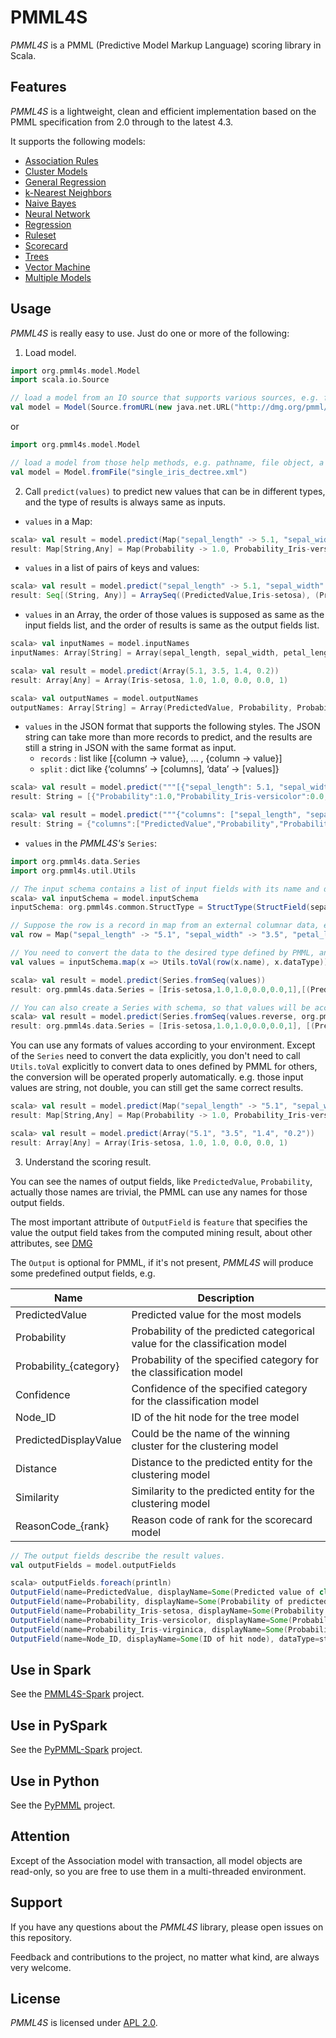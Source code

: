 # PMML4S

_PMML4S_ is a PMML (Predictive Model Markup Language) scoring library in Scala.

## Features
_PMML4S_ is a lightweight, clean and efficient implementation based on the PMML specification from 2.0 through to the latest 4.3.

It supports the following models:
* [Association Rules](http://dmg.org/pmml/v4-3/AssociationRules.html)
* [Cluster Models](http://dmg.org/pmml/v4-3/ClusteringModel.html)
* [General Regression](http://dmg.org/pmml/v4-3/GeneralRegression.html)
* [k-Nearest Neighbors](http://dmg.org/pmml/v4-3/KNN.html)
* [Naive Bayes](http://dmg.org/pmml/v4-3/NaiveBayes.html)
* [Neural Network](http://dmg.org/pmml/v4-3/NeuralNetwork.html)
* [Regression](http://dmg.org/pmml/v4-3/Regression.html)
* [Ruleset](http://dmg.org/pmml/v4-3/RuleSet.html)
* [Scorecard](http://dmg.org/pmml/v4-3/Scorecard.html)
* [Trees](http://dmg.org/pmml/v4-3/TreeModel.html)
* [Vector Machine](http://dmg.org/pmml/v4-3/SupportVectorMachine.html)
* [Multiple Models](http://dmg.org/pmml/v4-3/MultipleModels.html)

## Usage
_PMML4S_ is really easy to use. Just do one or more of the following:

1. Load model.
```scala
import org.pmml4s.model.Model
import scala.io.Source

// load a model from an IO source that supports various sources, e.g. from a URL locates a PMML model.
val model = Model(Source.fromURL(new java.net.URL("http://dmg.org/pmml/pmml_examples/KNIME_PMML_4.1_Examples/single_iris_dectree.xml")))
```
or
```scala
import org.pmml4s.model.Model

// load a model from those help methods, e.g. pathname, file object, a string, an array of bytes, or an input stream.
val model = Model.fromFile("single_iris_dectree.xml")
```

2. Call `predict(values)` to predict new values that can be in different types, and the type of results is always same as inputs.
* `values` in a Map:
```scala
scala> val result = model.predict(Map("sepal_length" -> 5.1, "sepal_width" -> 3.5, "petal_length" -> 1.4, "petal_width" -> 0.2))
result: Map[String,Any] = Map(Probability -> 1.0, Probability_Iris-versicolor -> 0.0, Probability_Iris-setosa -> 1.0, Probability_Iris-virginica -> 0.0, PredictedValue -> Iris-setosa, Node_ID -> 1)
```
    
* `values` in a list of pairs of keys and values:
```scala
scala> val result = model.predict("sepal_length" -> 5.1, "sepal_width" -> 3.5, "petal_length" -> 1.4, "petal_width" -> 0.2)
result: Seq[(String, Any)] = ArraySeq((PredictedValue,Iris-setosa), (Probability,1.0), (Probability_Iris-setosa,1.0), (Probability_Iris-versicolor,0.0), (Probability_Iris-virginica,0.0), (Node_ID,1))
```

* `values` in an Array, the order of those values is supposed as same as the input fields list, and the order of results is same as the output fields list.
```scala
scala> val inputNames = model.inputNames
inputNames: Array[String] = Array(sepal_length, sepal_width, petal_length, petal_width)

scala> val result = model.predict(Array(5.1, 3.5, 1.4, 0.2))
result: Array[Any] = Array(Iris-setosa, 1.0, 1.0, 0.0, 0.0, 1)

scala> val outputNames = model.outputNames
outputNames: Array[String] = Array(PredictedValue, Probability, Probability_Iris-setosa, Probability_Iris-versicolor, Probability_Iris-virginica, Node_ID)
```

* `values` in the JSON format that supports the following styles. The JSON string can take more than more records to predict, and the results are still a string in JSON with the same format as input.
    * `records` : list like [{column -> value}, … , {column -> value}]
    * `split` : dict like {‘columns’ -> [columns], ‘data’ -> [values]}

```scala
scala> val result = model.predict("""[{"sepal_length": 5.1, "sepal_width": 3.5, "petal_length": 1.4, "petal_width": 0.2}, {"sepal_length": 7, "sepal_width": 3.2, "petal_length": 4.7, "petal_width": 1.4}]""")
result: String = [{"Probability":1.0,"Probability_Iris-versicolor":0.0,"Probability_Iris-setosa":1.0,"Probability_Iris-virginica":0.0,"PredictedValue":"Iris-setosa","Node_ID":"1"},{"Probability":0.9074074074074074,"Probability_Iris-versicolor":0.9074074074074074,"Probability_Iris-setosa":0.0,"Probability_Iris-virginica":0.09259259259259259,"PredictedValue":"Iris-versicolor","Node_ID":"3"}]

scala> val result = model.predict("""{"columns": ["sepal_length", "sepal_width", "petal_length", "petal_width"], "data":[[5.1, 3.5, 1.4, 0.2], [7, 3.2, 4.7, 1.4]]}""")
result: String = {"columns":["PredictedValue","Probability","Probability_Iris-setosa","Probability_Iris-versicolor","Probability_Iris-virginica","Node_ID"],"data":[["Iris-setosa",1.0,1.0,0.0,0.0,"1"],["Iris-versicolor",0.9074074074074074,0.0,0.9074074074074074,0.09259259259259259,"3"]]}
```

* `values` in the _PMML4S's_ `Series`:
```scala
import org.pmml4s.data.Series
import org.pmml4s.util.Utils

// The input schema contains a list of input fields with its name and data type, you can prepare data based on it.
scala> val inputSchema = model.inputSchema
inputSchema: org.pmml4s.common.StructType = StructType(StructField(sepal_length,double), StructField(sepal_width,double), StructField(petal_length,double), StructField(petal_width,double))

// Suppose the row is a record in map from an external columnar data, e.g. a CSV file, or relational database.
val row = Map("sepal_length" -> "5.1", "sepal_width" -> "3.5", "petal_length" -> "1.4", "petal_width" -> "0.2")

// You need to convert the data to the desired type defined by PMML, and keep the same order as defined in the input schema.
val values = inputSchema.map(x => Utils.toVal(row(x.name), x.dataType))

scala> val result = model.predict(Series.fromSeq(values))
result: org.pmml4s.data.Series = [Iris-setosa,1.0,1.0,0.0,0.0,1],[(PredictedValue,string),(Probability,double),(Probability_Iris-setosa,double),(Probability_Iris-versicolor,double),(Probability_Iris-virginica,double),(Node_ID,string)]

// You can also create a Series with schema, so that values will be accessed by names, the order of values is trivial, e.g.
scala> val result = model.predict(Series.fromSeq(values.reverse, org.pmml4s.common.StructType(inputSchema.fields.reverse)))
result: org.pmml4s.data.Series = [Iris-setosa,1.0,1.0,0.0,0.0,1], [(PredictedValue,string),(Probability,double),(Probability_Iris-setosa,double),(Probability_Iris-versicolor,double),(Probability_Iris-virginica,double),(Node_ID,string)]
```

You can use any formats of values according to your environment. Except of the `Series` need to convert the data explicitly, you don't need to call `Utils.toVal` explicitly to convert data to ones defined by PMML for others, the conversion will be operated properly automatically. e.g. those input values are string, not double, you can still get the same correct results.
```scala
scala> val result = model.predict(Map("sepal_length" -> "5.1", "sepal_width" -> "3.5", "petal_length" -> "1.4", "petal_width" -> "0.2"))
result: Map[String,Any] = Map(Probability -> 1.0, Probability_Iris-versicolor -> 0.0, Probability_Iris-setosa -> 1.0, Probability_Iris-virginica -> 0.0, PredictedValue -> Iris-setosa, Node_ID -> 1)

scala> val result = model.predict(Array("5.1", "3.5", "1.4", "0.2"))
result: Array[Any] = Array(Iris-setosa, 1.0, 1.0, 0.0, 0.0, 1)   
```

3. Understand the scoring result.

You can see the names of output fields, like `PredictedValue`, `Probability`, actually those names are trivial, the PMML can use any names for those output fields. 

The most important attribute of `OutputField` is `feature` that specifies the value the output field takes from the computed mining result, about other attributes, see [DMG](http://dmg.org/pmml/v4-3/Output.html#xsdType_RESULT-FEATURE)

The `Output` is optional for PMML, if it's not present, _PMML4S_ will produce some predefined output fields, e.g.

  Name                      | Description
  ------------------------- | ----------------------
  PredictedValue            | Predicted value for the most models
  Probability               | Probability of the predicted categorical value for the classification model
  Probability_{category}    | Probability of the specified category for the classification model
  Confidence                | Confidence of the specified category for the classification model
  Node_ID                   | ID of the hit node for the tree model
  PredictedDisplayValue     | Could be the name of the winning cluster for the clustering model
  Distance                  | Distance to the predicted entity for the clustering model
  Similarity                | Similarity to the predicted entity for the clustering model
  ReasonCode_{rank}         | Reason code of rank for the scorecard model

```scala
// The output fields describe the result values.
val outputFields = model.outputFields

scala> outputFields.foreach(println)
OutputField(name=PredictedValue, displayName=Some(Predicted value of class), dataType=string, opType=nominal, feature=predictedValue, targetField=None, value=None, ruleFeature=consequent, algorithm=exclusiveRecommendation, rank=1, rankBasis=confidence, rankOrder=descending, isMultiValued=false, segmentId=None, isFinalResult=true, decisions=None, expr=None)
OutputField(name=Probability, displayName=Some(Probability of predicted value), dataType=double, opType=continuous, feature=probability, targetField=None, value=None, ruleFeature=consequent, algorithm=exclusiveRecommendation, rank=1, rankBasis=confidence, rankOrder=descending, isMultiValued=false, segmentId=None, isFinalResult=true, decisions=None, expr=None)
OutputField(name=Probability_Iris-setosa, displayName=Some(Probability of Iris-setosa), dataType=double, opType=continuous, feature=probability, targetField=None, value=Some(Iris-setosa), ruleFeature=consequent, algorithm=exclusiveRecommendation, rank=1, rankBasis=confidence, rankOrder=descending, isMultiValued=false, segmentId=None, isFinalResult=true, decisions=None, expr=None)
OutputField(name=Probability_Iris-versicolor, displayName=Some(Probability of Iris-versicolor), dataType=double, opType=continuous, feature=probability, targetField=None, value=Some(Iris-versicolor), ruleFeature=consequent, algorithm=exclusiveRecommendation, rank=1, rankBasis=confidence, rankOrder=descending, isMultiValued=false, segmentId=None, isFinalResult=true, decisions=None, expr=None)
OutputField(name=Probability_Iris-virginica, displayName=Some(Probability of Iris-virginica), dataType=double, opType=continuous, feature=probability, targetField=None, value=Some(Iris-virginica), ruleFeature=consequent, algorithm=exclusiveRecommendation, rank=1, rankBasis=confidence, rankOrder=descending, isMultiValued=false, segmentId=None, isFinalResult=true, decisions=None, expr=None)
OutputField(name=Node_ID, displayName=Some(ID of hit node), dataType=string, opType=nominal, feature=entityId, targetField=None, value=None, ruleFeature=consequent, algorithm=exclusiveRecommendation, rank=1, rankBasis=confidence, rankOrder=descending, isMultiValued=false, segmentId=None, isFinalResult=true, decisions=None, expr=None)
```

## Use in Spark
See the [PMML4S-Spark](https://github.com/autodeployai/pmml4s-spark) project.

## Use in PySpark
See the [PyPMML-Spark](https://github.com/autodeployai/pypmml-spark) project.

## Use in Python
See the [PyPMML](https://github.com/autodeployai/pypmml) project.

## Attention
Except of the Association model with transaction, all model objects are read-only, so you are free to use them in a multi-threaded environment.

## Support
If you have any questions about the _PMML4S_ library, please open issues on this repository.

Feedback and contributions to the project, no matter what kind, are always very welcome. 

## License
_PMML4S_ is licensed under [APL 2.0](http://www.apache.org/licenses/LICENSE-2.0).
